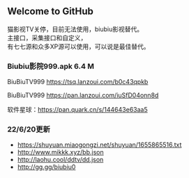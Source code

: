 ## Welcome to GitHub 

猫影视TV关停，目前无法使用，biubiu影视替代。  
主接口，采集接口和自定义，  
有七七源和众多XP源可以使用，可以说是最佳替代。  

### Biubiu影院999.apk 6.4 M  

BiuBiuTV999 https://tsq.lanzoui.com/b0c43qpkb  

BiuBiuTV999 https://pan.lanzoui.com/iuSfD04onn8d  

软件星球：https://pan.quark.cn/s/144643e63aa5  
### 22/6/20更新  
- https://shuyuan.miaogongzi.net/shuyuan/1655865516.txt  
- http://www.mikkk.xyz/bb.json  
- http://laohu.cool/ddtv/dd.json  
- http://gg.gg/biubiu0  
